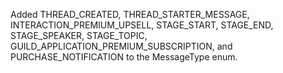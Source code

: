 Added THREAD_CREATED, THREAD_STARTER_MESSAGE, INTERACTION_PREMIUM_UPSELL, STAGE_START, STAGE_END, STAGE_SPEAKER, STAGE_TOPIC, GUILD_APPLICATION_PREMIUM_SUBSCRIPTION, and PURCHASE_NOTIFICATION to the MessageType enum.
